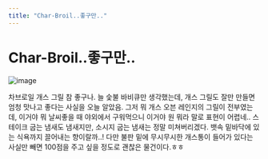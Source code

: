 ```yaml
---
title: "Char-Broil..좋구만.."
---
```

# Char-Broil..좋구만..


![image](2726e11f390c7133b9a0a7f1c662b4d1.jpg)

차브로일 개스 그릴 참 좋구나. 늘 숯불 바비큐만 생각했는데, 개스 그릴도 잘만 만들면 엄청 맛나고 좋다는 사실을 오늘 알았음.
그저 뭐 개스 오븐 레인지의 그릴이 전부였는데, 이거야 뭐 날씨좋을 때 야외에서 구워먹으니 이거야 원 뭐라 말로 표현이 어렵네..
스테이크 굽는 냄새도 냄새지만, 소시지 굽는 냄새는 정말 미쳐버리겠다. 뱃속 밑바닥에 있는 식욕까지 끌어내는 향이랄까..!
다만 불판 밑에 무시무시한 개스통이 들어가 있다는 사실만 빼면 100점을 주고 싶을 정도로 괜찮은 물건이다.ㅎㅎ


